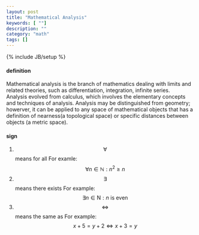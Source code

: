 ```yaml
---
layout: post
title: "Mathematical Analysis"
keywords: [ ""]
description: ""
category: "math"
tags: []
---
```

{% include JB/setup %}

#### definition
Mathematical analysis is the branch of mathematics dealing with limits and
related theories, such as differentiation, integration, infinite series. <br />
Analysis evolved from calculus, which involves the elementary concepts and
techniques of analysis. Analysis may be distinguished from geometry; howerver,
it can be applied to any space of mathematical objects that has a definition of
nearness(a topological space) or specific distances between objects (a metric
space).

#### sign
1. $$ \forall $$ means for all  For examle:$$ \forall n \in \mathbb{N} : n^{2}
   \geq n $$
2. $$ \exists $$ means there exists For example: $$\exists n \in \mathrm{N} : n
   \text { is even } $$
3. $$ \Leftrightarrow $$ means the same as For example: $$ x+5=y+2
   \Leftrightarrow x+3=y $$


